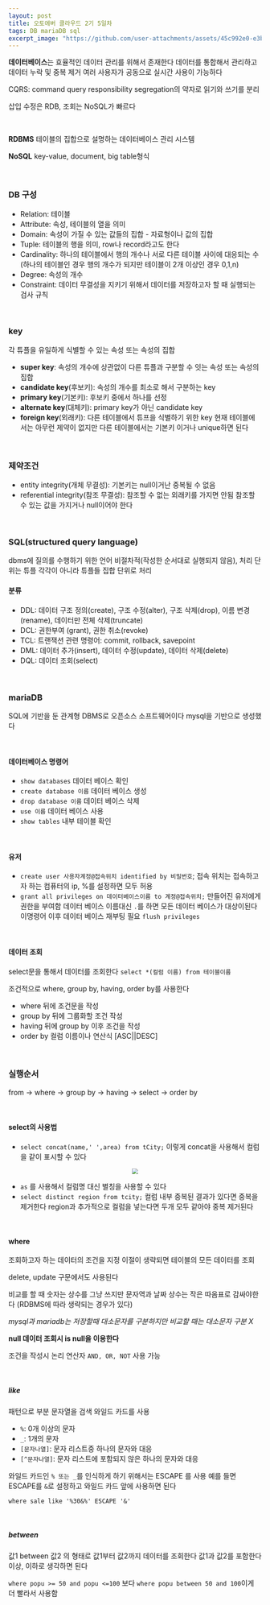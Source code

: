 ```yaml
---
layout: post
title: 오토에버 클라우드 2기 5일차
tags: DB mariaDB sql
excerpt_image: "https://github.com/user-attachments/assets/45c992e0-e3b3-44d2-a201-af9f15b7d10d"
---
```


**데이터베이스**는 효율적인 데이터 관리를 위해서 존재한다 데이터를 통합해서 관리하고 데이터 누락 및 중복 제거 여러 사용자가 공동으로 실시간 사용이 가능하다

CQRS: command query responsibility segregation의 약자로 읽기와 쓰기를 분리 

삽입 수정은 RDB, 조회는 NoSQL가 빠르다

&nbsp;

**RDBMS** 테이블의 집합으로 설명하는 데이터베이스 관리 시스템

**NoSQL** key-value, document, big table형식

&nbsp;

### DB 구성

- Relation: 테이블
- Attribute: 속성, 테이블의 열을 의미
- Domain: 속성이 가질 수 있는 값들의 집합 - 자료형이나 값의 집합
- Tuple: 테이블의 행을 의미, row나 record라고도 한다
- Cardinality: 하나의 테이블에서 행의 개수나 서로 다른 테이블 사이에 대응되는 수(하나의 테이블인 경우 행의 개수가 되지만 테이블이 2개 이상인 경우 0,1,n)
- Degree: 속성의 개수
- Constraint: 데이터 무결성을 지키기 위해서 데이터를 저장하고자 할 때 실행되는 검사 규칙

&nbsp;

### key

각 튜플을 유일하게 식별할 수 있는 속성 또는 속성의 집합

- **super key**: 속성의 개수에 상관없이 다른 튜플과 구분할 수 잇는 속성 또는 속성의 집합
- **candidate key**(후보키): 속성의 개수를 최소로 해서 구분하는 key
- **primary key**(기본키): 후보키 중에서 하나를 선정
- **alternate key**(대체키): primary key가 아닌 candidate key
- **foreign key**(외래키): 다른 테이블에서 튜프을 식별하기 위한 key 현재 테이블에서는 아무런 제약이 없지만 다른 테이블에서는 기본키 이거나 unique하면 된다

&nbsp;

### 제약조건

- entity integrity(개체 무결성): 기본키는 null이거난 중복될 수 없음
- referential integrity(참조 무결성): 참조할 수 없는 외래키를 가지면 안됨 참조할 수 있는 값을 가지거나 null이어야 한다

&nbsp;

### SQL(structured query language)

dbms에 질의를 수행하기 위한 언어 비절차적(작성한 순서대로 실행되지 않음), 처리 단위는 튜플 각각이 아니라 튜플들 집합 단위로 처리

#### 분류

- DDL: 데이터 구조 정의(create), 구조 수정(alter), 구조 삭제(drop), 이름 변경(rename), 데이터만 전체 삭제(truncate)
- DCL: 권한부여 (grant), 권한 취소(revoke)
- TCL: 트랜잭션 관련 명령어: commit, rollback, savepoint
- DML: 데이터 추가(insert), 데이터 수정(update), 데이터 삭제(delete)
- DQL: 데이터 조회(select)

&nbsp;

### mariaDB

SQL에 기반을 둔 관계형 DBMS로 오픈소스 소프트웨어이다 mysql을 기반으로 생성했다

&nbsp;

#### 데이터베이스 명령어

- `show databases` 데이터 베이스 확인
- `create database 이름` 데이터 베이스 생성
- `drop database 이름` 데이터 베이스 삭제
- `use 이름` 데이터 베이스 사용
- `show tables` 내부 테이블 확인

&nbsp;

#### 유저

- `create user 사용자계정@접속위치 identified by 비밀번호`; 접속 위치는 접속하고자 하는 컴퓨터의 ip, %를 설정하면 모두 허용
- `grant all privileges on 데이터베이스이름 to 계정@접속위치;` 만들어진 유저에게 권한을 부여함 데이터 베이스 이름대신 `.`를 하면 모든 데이터 베이스가 대상이된다 이명령어 이후 데이터 베이스 재부팅 필요 `flush privileges`

&nbsp;

#### 데이터 조회

select문을 통해서 데이터를 조회한다 `select *(컬럼 이름) from 테이블이름`

조건적으로 where, group by, having, order by를 사용한다

- where 뒤에 조건문을 작성
- group by 뒤에 그룹화할 조건 작성
- having 뒤에 group by 이후 조건을 작성
- order by 컬럼 이름이나 연산식 [ASC||DESC]

&nbsp;

### 실행순서

from &rarr; where &rarr; group by &rarr; having &rarr; select &rarr; order by

&nbsp;

#### select의 사용법

- `select concat(name,' ',area) from tCity;` 이렇게 concat을 사용해서 컬럼을 같이 표시할 수 있다

<center>
<img src="https://github.com/user-attachments/assets/45c992e0-e3b3-44d2-a201-af9f15b7d10d" style="zoom:70%;">
</center>

- `as` 를 사용해서  컬럼명 대신 별칭을 사용할 수 있다
- `select distinct region from tcity;` 컬럼 내부 중복된 결과가 있다면 중복을 제거한다 region과 추가적으로 컬럼을 넣는다면 두개 모두 같아야 중복 제거된다

&nbsp;

#### where

조회하고자 하는 데이터의 조건을 지정 이절이 생략되면 테이블의 모든 데이터를 조회

delete, update 구문에서도 사용된다

비교를 할 때 숫자는 상수를 그냥 쓰지만 문자역과 날짜 상수는 작은 따옴표로 감싸야한다 (RDBMS에 따라 생략되는 경우가 있다)

*mysql과 mariadb는 저장할때 대소문자를 구분하지만 비교할 때는 대소문자 구분 X*

**null 데이터 조회시 is null을 이용한다**

조건을 작성시 논리 연산자 `AND, OR, NOT` 사용 가능

&nbsp;

##### like

패턴으로 부분 문자열을 검색 와일드 카드를 사용

- `%`: 0개 이상의 문자
- `_`: 1개의 문자
- `[문자나열]`: 문자 리스트중 하나의 문자와 대응
- `[^문자나열]`: 문자 리스트에 포함되지 않은 하나의 문자와 대응

와일드 카드인 `% 또는 _`를 인식하게 하기 위해서는 ESCAPE 를 사용 예를 들면 ESCAPE를  `&`로 설정하고 와일드 카드 앞에 사용하면 된다

`where sale like '%30&%' ESCAPE '&'`

&nbsp;

##### between

값1 between 값2 의 형태로 값1부터 값2까지 데이터를 조회한다 값1과 값2를 포함한다 이상, 이하로 생각하면 된다

`where popu >= 50 and popu <=100` 보다 `where popu between 50 and 100`이게 더 빨라서 사용함

&nbsp;
